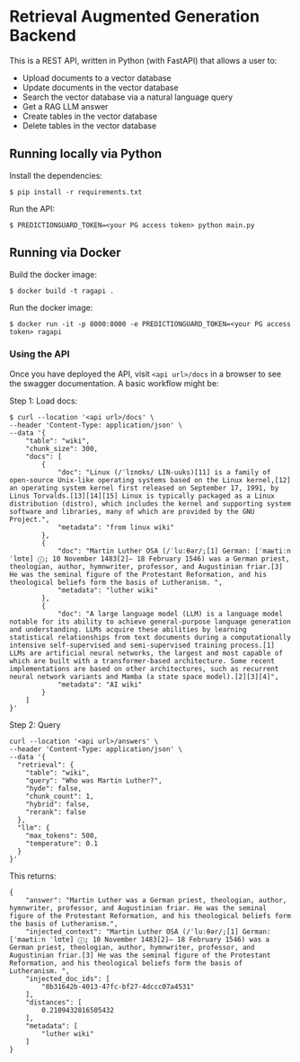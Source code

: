 # Retrieval Augmented Generation Backend

This is a REST API, written in Python (with FastAPI) that allows a user to:

- Upload documents to a vector database
- Update documents in the vector database
- Search the vector database via a natural language query
- Get a RAG LLM answer
- Create tables in the vector database
- Delete tables in the vector database

## Running locally via Python

Install the dependencies: 

```
$ pip install -r requirements.txt
```

Run the API:

```
$ PREDICTIONGUARD_TOKEN=<your PG access token> python main.py
```

## Running via Docker

Build the docker image:

```
$ docker build -t ragapi .
```

Run the docker image:

```
$ docker run -it -p 8000:8000 -e PREDICTIONGUARD_TOKEN=<your PG access token> ragapi
```

### Using the API

Once you have deployed the API, visit `<api url>/docs` in a browser to see the swagger documentation. A basic workflow might be:

Step 1: Load docs:

```
$ curl --location '<api url>/docs' \
--header 'Content-Type: application/json' \
--data '{
    "table": "wiki",
    "chunk_size": 300,
    "docs": [
        {
            "doc": "Linux (/ˈlɪnʊks/ LIN-uuks)[11] is a family of open-source Unix-like operating systems based on the Linux kernel,[12] an operating system kernel first released on September 17, 1991, by Linus Torvalds.[13][14][15] Linux is typically packaged as a Linux distribution (distro), which includes the kernel and supporting system software and libraries, many of which are provided by the GNU Project.",
            "metadata": "from linux wiki"
        },
        {
            "doc": "Martin Luther OSA (/ˈluːθər/;[1] German: [ˈmaʁtiːn ˈlʊtɐ] ⓘ; 10 November 1483[2]– 18 February 1546) was a German priest, theologian, author, hymnwriter, professor, and Augustinian friar.[3] He was the seminal figure of the Protestant Reformation, and his theological beliefs form the basis of Lutheranism. ",
            "metadata": "luther wiki"
        },
        {
            "doc": "A large language model (LLM) is a language model notable for its ability to achieve general-purpose language generation and understanding. LLMs acquire these abilities by learning statistical relationships from text documents during a computationally intensive self-supervised and semi-supervised training process.[1] LLMs are artificial neural networks, the largest and most capable of which are built with a transformer-based architecture. Some recent implementations are based on other architectures, such as recurrent neural network variants and Mamba (a state space model).[2][3][4]",
            "metadata": "AI wiki"
        }
    ]
}'
```

Step 2: Query

```
curl --location '<api url>/answers' \
--header 'Content-Type: application/json' \
--data '{
  "retrieval": {
    "table": "wiki",
    "query": "Who was Martin Luther?",
    "hyde": false,
    "chunk_count": 1,
    "hybrid": false,
    "rerank": false
  },
  "llm": {
    "max_tokens": 500,
    "temperature": 0.1
  }
}'
```

This returns:

```
{
    "answer": "Martin Luther was a German priest, theologian, author, hymnwriter, professor, and Augustinian friar. He was the seminal figure of the Protestant Reformation, and his theological beliefs form the basis of Lutheranism.",
    "injected_context": "Martin Luther OSA (/ˈluːθər/;[1] German: [ˈmaʁtiːn ˈlʊtɐ] ⓘ; 10 November 1483[2]– 18 February 1546) was a German priest, theologian, author, hymnwriter, professor, and Augustinian friar.[3] He was the seminal figure of the Protestant Reformation, and his theological beliefs form the basis of Lutheranism. ",
    "injected_doc_ids": [
        "8b31642b-4013-47fc-bf27-4dccc07a4531"
    ],
    "distances": [
        0.2109432816505432
    ],
    "metadata": [
        "luther wiki"
    ]
}
```
